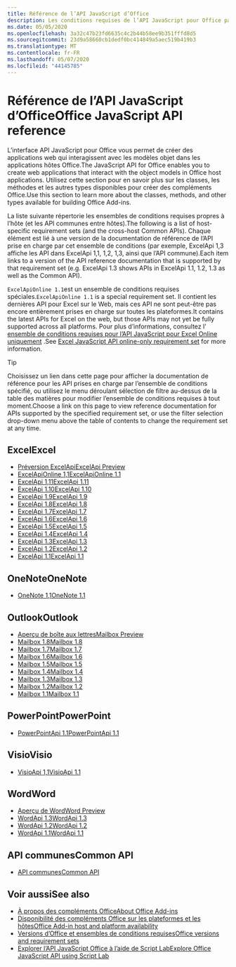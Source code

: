 ```yaml
---
title: Référence de l’API JavaScript d’Office
description: Les conditions requises de l’API JavaScript pour Office par hôte.
ms.date: 05/05/2020
ms.openlocfilehash: 3a32c47b23fd6635c4c2b44b58ee9b351fffd8d5
ms.sourcegitcommit: 23d9a58660cb1dedf0bc414849a5aec519b419b3
ms.translationtype: MT
ms.contentlocale: fr-FR
ms.lasthandoff: 05/07/2020
ms.locfileid: "44145785"
---
```

# <a name="office-javascript-api-reference"></a><span data-ttu-id="28e8e-103">Référence de l’API JavaScript d’Office</span><span class="sxs-lookup"><span data-stu-id="28e8e-103">Office JavaScript API reference</span></span>

<span data-ttu-id="28e8e-104">L’interface API JavaScript pour Office vous permet de créer des applications web qui interagissent avec les modèles objet dans les applications hôtes Office.</span><span class="sxs-lookup"><span data-stu-id="28e8e-104">The JavaScript API for Office enables you to create web applications that interact with the object models in Office host applications.</span></span> <span data-ttu-id="28e8e-105">Utilisez cette section pour en savoir plus sur les classes, les méthodes et les autres types disponibles pour créer des compléments Office.</span><span class="sxs-lookup"><span data-stu-id="28e8e-105">Use this section to learn more about the classes, methods, and other types available for building Office Add-ins.</span></span>

<span data-ttu-id="28e8e-106">La liste suivante répertorie les ensembles de conditions requises propres à l’hôte (et les API communes entre hôtes).</span><span class="sxs-lookup"><span data-stu-id="28e8e-106">The following is a list of host-specific requirement sets (and the cross-host Common APIs).</span></span> <span data-ttu-id="28e8e-107">Chaque élément est lié à une version de la documentation de référence de l’API prise en charge par cet ensemble de conditions (par exemple, ExcelApi 1,3 affiche les API dans ExcelApi 1,1, 1,2, 1,3, ainsi que l’API commune).</span><span class="sxs-lookup"><span data-stu-id="28e8e-107">Each item links to a version of the API reference documentation that is supported by that requirement set (e.g. ExcelApi 1.3 shows APIs in ExcelApi 1.1, 1.2, 1.3 as well as the Common API).</span></span>

<span data-ttu-id="28e8e-108">`ExcelApiOnline 1.1`est un ensemble de conditions requises spéciales.</span><span class="sxs-lookup"><span data-stu-id="28e8e-108">`ExcelApiOnline 1.1` is a special requirement set.</span></span> <span data-ttu-id="28e8e-109">Il contient les dernières API pour Excel sur le Web, mais ces API ne sont peut-être pas encore entièrement prises en charge sur toutes les plateformes.</span><span class="sxs-lookup"><span data-stu-id="28e8e-109">It contains the latest APIs for Excel on the web, but those APIs may not yet be fully supported across all platforms.</span></span> <span data-ttu-id="28e8e-110">Pour plus d’informations, consultez l' [ensemble de conditions requises pour l’API JavaScript pour Excel Online uniquement](/office/dev/add-ins/reference/requirement-sets/excel-api-online-requirement-set) .</span><span class="sxs-lookup"><span data-stu-id="28e8e-110">See [Excel JavaScript API online-only requirement set](/office/dev/add-ins/reference/requirement-sets/excel-api-online-requirement-set) for more information.</span></span>

> [!TIP]
> <span data-ttu-id="28e8e-111">Choisissez un lien dans cette page pour afficher la documentation de référence pour les API prises en charge par l’ensemble de conditions spécifié, ou utilisez le menu déroulant sélection de filtre au-dessus de la table des matières pour modifier l’ensemble de conditions requises à tout moment.</span><span class="sxs-lookup"><span data-stu-id="28e8e-111">Choose a link on this page to view reference documentation for APIs supported by the specified requirement set, or use the filter selection drop-down menu above the table of contents to change the requirement set at any time.</span></span>

## <a name="excel"></a><span data-ttu-id="28e8e-112">Excel</span><span class="sxs-lookup"><span data-stu-id="28e8e-112">Excel</span></span>

- [<span data-ttu-id="28e8e-113">Préversion ExcelApi</span><span class="sxs-lookup"><span data-stu-id="28e8e-113">ExcelApi Preview</span></span>](/javascript/api/excel?view=excel-js-preview)
- [<span data-ttu-id="28e8e-114">ExcelApiOnline 1,1</span><span class="sxs-lookup"><span data-stu-id="28e8e-114">ExcelApiOnline 1.1</span></span>](/javascript/api/excel?view=excel-js-online)
- [<span data-ttu-id="28e8e-115">ExcelApi 1,11</span><span class="sxs-lookup"><span data-stu-id="28e8e-115">ExcelApi 1.11</span></span>](/javascript/api/excel?view=excel-js-1.11)
- [<span data-ttu-id="28e8e-116">ExcelApi 1.10</span><span class="sxs-lookup"><span data-stu-id="28e8e-116">ExcelApi 1.10</span></span>](/javascript/api/excel?view=excel-js-1.10)
- [<span data-ttu-id="28e8e-117">ExcelApi 1.9</span><span class="sxs-lookup"><span data-stu-id="28e8e-117">ExcelApi 1.9</span></span>](/javascript/api/excel?view=excel-js-1.9)
- [<span data-ttu-id="28e8e-118">ExcelApi 1.8</span><span class="sxs-lookup"><span data-stu-id="28e8e-118">ExcelApi 1.8</span></span>](/javascript/api/excel?view=excel-js-1.8)
- [<span data-ttu-id="28e8e-119">ExcelApi 1.7</span><span class="sxs-lookup"><span data-stu-id="28e8e-119">ExcelApi 1.7</span></span>](/javascript/api/excel?view=excel-js-1.7)
- [<span data-ttu-id="28e8e-120">ExcelApi 1.6</span><span class="sxs-lookup"><span data-stu-id="28e8e-120">ExcelApi 1.6</span></span>](/javascript/api/excel?view=excel-js-1.6)
- [<span data-ttu-id="28e8e-121">ExcelApi 1.5</span><span class="sxs-lookup"><span data-stu-id="28e8e-121">ExcelApi 1.5</span></span>](/javascript/api/excel?view=excel-js-1.5)
- [<span data-ttu-id="28e8e-122">ExcelApi 1.4</span><span class="sxs-lookup"><span data-stu-id="28e8e-122">ExcelApi 1.4</span></span>](/javascript/api/excel?view=excel-js-1.4)
- [<span data-ttu-id="28e8e-123">ExcelApi 1.3</span><span class="sxs-lookup"><span data-stu-id="28e8e-123">ExcelApi 1.3</span></span>](/javascript/api/excel?view=excel-js-1.3)
- [<span data-ttu-id="28e8e-124">ExcelApi 1.2</span><span class="sxs-lookup"><span data-stu-id="28e8e-124">ExcelApi 1.2</span></span>](/javascript/api/excel?view=excel-js-1.2)
- [<span data-ttu-id="28e8e-125">ExcelApi 1.1</span><span class="sxs-lookup"><span data-stu-id="28e8e-125">ExcelApi 1.1</span></span>](/javascript/api/excel?view=excel-js-1.1)

## <a name="onenote"></a><span data-ttu-id="28e8e-126">OneNote</span><span class="sxs-lookup"><span data-stu-id="28e8e-126">OneNote</span></span>

- [<span data-ttu-id="28e8e-127">OneNote 1,1</span><span class="sxs-lookup"><span data-stu-id="28e8e-127">OneNote 1.1</span></span>](/javascript/api/onenote?view=onenote-js-1.1)

## <a name="outlook"></a><span data-ttu-id="28e8e-128">Outlook</span><span class="sxs-lookup"><span data-stu-id="28e8e-128">Outlook</span></span>

- [<span data-ttu-id="28e8e-129">Aperçu de boîte aux lettres</span><span class="sxs-lookup"><span data-stu-id="28e8e-129">Mailbox Preview</span></span>](/javascript/api/outlook?view=outlook-js-preview)
- [<span data-ttu-id="28e8e-130">Mailbox 1.8</span><span class="sxs-lookup"><span data-stu-id="28e8e-130">Mailbox 1.8</span></span>](/javascript/api/outlook?view=outlook-js-1.8)
- [<span data-ttu-id="28e8e-131">Mailbox 1.7</span><span class="sxs-lookup"><span data-stu-id="28e8e-131">Mailbox 1.7</span></span>](/javascript/api/outlook?view=outlook-js-1.7)
- [<span data-ttu-id="28e8e-132">Mailbox 1.6</span><span class="sxs-lookup"><span data-stu-id="28e8e-132">Mailbox 1.6</span></span>](/javascript/api/outlook?view=outlook-js-1.6)
- [<span data-ttu-id="28e8e-133">Mailbox 1.5</span><span class="sxs-lookup"><span data-stu-id="28e8e-133">Mailbox 1.5</span></span>](/javascript/api/outlook?view=outlook-js-1.5)
- [<span data-ttu-id="28e8e-134">Mailbox 1.4</span><span class="sxs-lookup"><span data-stu-id="28e8e-134">Mailbox 1.4</span></span>](/javascript/api/outlook?view=outlook-js-1.4)
- [<span data-ttu-id="28e8e-135">Mailbox 1.3</span><span class="sxs-lookup"><span data-stu-id="28e8e-135">Mailbox 1.3</span></span>](/javascript/api/outlook?view=outlook-js-1.3)
- [<span data-ttu-id="28e8e-136">Mailbox 1.2</span><span class="sxs-lookup"><span data-stu-id="28e8e-136">Mailbox 1.2</span></span>](/javascript/api/outlook?view=outlook-js-1.2)
- [<span data-ttu-id="28e8e-137">Mailbox 1.1</span><span class="sxs-lookup"><span data-stu-id="28e8e-137">Mailbox 1.1</span></span>](/javascript/api/outlook?view=outlook-js-1.1)

## <a name="powerpoint"></a><span data-ttu-id="28e8e-138">PowerPoint</span><span class="sxs-lookup"><span data-stu-id="28e8e-138">PowerPoint</span></span>

- [<span data-ttu-id="28e8e-139">PowerPointApi 1.1</span><span class="sxs-lookup"><span data-stu-id="28e8e-139">PowerPointApi 1.1</span></span>](/javascript/api/powerpoint?view=powerpoint-js-1.1)

## <a name="visio"></a><span data-ttu-id="28e8e-140">Visio</span><span class="sxs-lookup"><span data-stu-id="28e8e-140">Visio</span></span>

- [<span data-ttu-id="28e8e-141">VisioApi 1,1</span><span class="sxs-lookup"><span data-stu-id="28e8e-141">VisioApi 1.1</span></span>](/javascript/api/visio?view=visio-js-1.1)

## <a name="word"></a><span data-ttu-id="28e8e-142">Word</span><span class="sxs-lookup"><span data-stu-id="28e8e-142">Word</span></span>

- [<span data-ttu-id="28e8e-143">Aperçu de Word</span><span class="sxs-lookup"><span data-stu-id="28e8e-143">Word Preview</span></span>](/javascript/api/word?view=word-js-preview)
- [<span data-ttu-id="28e8e-144">WordApi 1.3</span><span class="sxs-lookup"><span data-stu-id="28e8e-144">WordApi 1.3</span></span>](/javascript/api/word?view=word-js-1.3)
- [<span data-ttu-id="28e8e-145">WordApi 1.2</span><span class="sxs-lookup"><span data-stu-id="28e8e-145">WordApi 1.2</span></span>](/javascript/api/word?view=word-js-1.2)
- [<span data-ttu-id="28e8e-146">WordApi 1.1</span><span class="sxs-lookup"><span data-stu-id="28e8e-146">WordApi 1.1</span></span>](/javascript/api/word?view=word-js-1.1)

## <a name="common-api"></a><span data-ttu-id="28e8e-147">API communes</span><span class="sxs-lookup"><span data-stu-id="28e8e-147">Common API</span></span>

- [<span data-ttu-id="28e8e-148">API communes</span><span class="sxs-lookup"><span data-stu-id="28e8e-148">Common API</span></span>](/javascript/api/office?view=common-js)

## <a name="see-also"></a><span data-ttu-id="28e8e-149">Voir aussi</span><span class="sxs-lookup"><span data-stu-id="28e8e-149">See also</span></span>

- [<span data-ttu-id="28e8e-150">À propos des compléments Office</span><span class="sxs-lookup"><span data-stu-id="28e8e-150">About Office Add-ins</span></span>](/office/dev/add-ins/overview)
- [<span data-ttu-id="28e8e-151">Disponibilité des compléments Office sur les plateformes et les hôtes</span><span class="sxs-lookup"><span data-stu-id="28e8e-151">Office Add-in host and platform availability</span></span>](/office/dev/add-ins/overview/office-add-in-availability)
- [<span data-ttu-id="28e8e-152">Versions d’Office et ensembles de conditions requises</span><span class="sxs-lookup"><span data-stu-id="28e8e-152">Office versions and requirement sets</span></span>](/office/dev/add-ins/develop/office-versions-and-requirement-sets)
- [<span data-ttu-id="28e8e-153">Explorer l’API JavaScript Office à l’aide de Script Lab</span><span class="sxs-lookup"><span data-stu-id="28e8e-153">Explore Office JavaScript API using Script Lab</span></span>](/office/dev/add-ins/overview/explore-with-script-lab)
